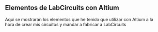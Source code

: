 ## Elementos de LabCircuits con Altium

Aquí se mostrarán los elementos que he tenido que utilizar con Altium a la hora de crear mis circuitos y mandar a fabricar a LabCircuits
